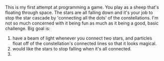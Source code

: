 This is my first attempt at programming a game.
You play as a sheep that's floating through space. The stars are all falling down and it's your
job to stop the star cascade by 'connecting all the dots' of the constellations. 
I'm not so much concerned with it being fun as much as it being a good, basic challenge.
Big goal is:
1. have a beam of light whenever you connect two stars, and particles float off of the 
constellation's connected lines so that it looks magical. 
2. would like the stars to stop falling when it's all connected.
3. 
